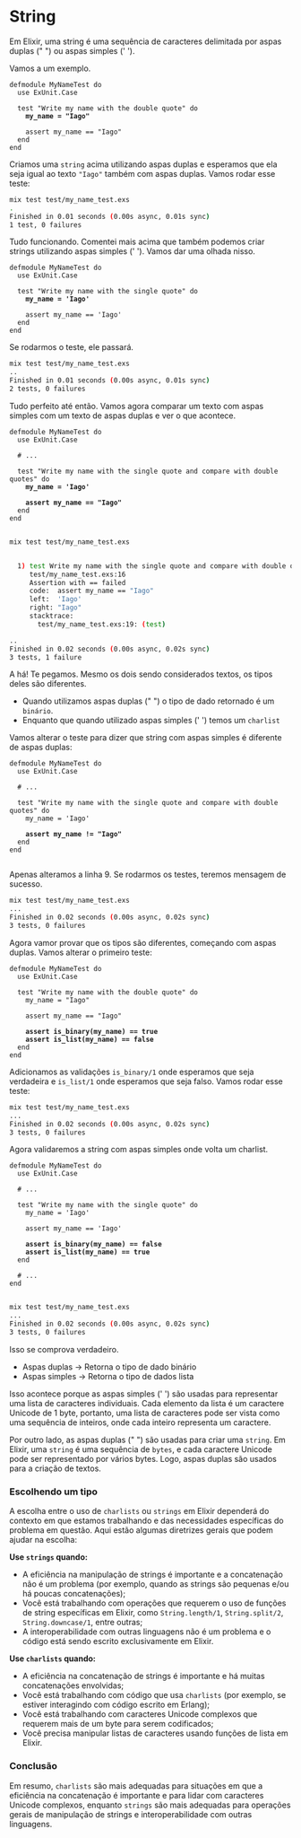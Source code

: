 # String

Em Elixir, uma string é uma sequência de caracteres delimitada por aspas duplas (" ") ou aspas simples (' ').&#x20;

Vamos a um exemplo.

<pre class="language-elixir" data-title="test/my_name_test.exs" data-line-numbers><code class="lang-elixir">defmodule MyNameTest do
  use ExUnit.Case
  
  test "Write my name with the double quote" do
<strong>    my_name = "Iago"
</strong>    
    assert my_name == "Iago"
  end
end
</code></pre>

Criamos uma `string` acima utilizando aspas duplas e esperamos que ela seja igual ao texto `"Iago"` também com aspas duplas. Vamos rodar esse teste:

```sh
mix test test/my_name_test.exs
.
Finished in 0.01 seconds (0.00s async, 0.01s sync)
1 test, 0 failures
```

Tudo funcionando. Comentei mais acima que também podemos criar strings utilizando aspas simples (' '). Vamos dar uma olhada nisso.

<pre class="language-elixir" data-title="test/my_name_test.exs" data-line-numbers><code class="lang-elixir">defmodule MyNameTest do
  use ExUnit.Case
  
  test "Write my name with the single quote" do
<strong>    my_name = 'Iago'
</strong>    
    assert my_name == 'Iago'
  end
end
</code></pre>

Se rodarmos o teste, ele passará.

```sh
mix test test/my_name_test.exs
..
Finished in 0.01 seconds (0.00s async, 0.01s sync)
2 tests, 0 failures
```

Tudo perfeito até então. Vamos agora comparar um texto com aspas simples com um texto de aspas duplas e ver o que acontece.

<pre class="language-elixir" data-title="test/my_name_test.exs" data-line-numbers><code class="lang-elixir">defmodule MyNameTest do
  use ExUnit.Case

  # ...

  test "Write my name with the single quote and compare with double quotes" do
<strong>    my_name = 'Iago'
</strong>
<strong>    assert my_name == "Iago"
</strong>  end
end

</code></pre>

```sh
mix test test/my_name_test.exs


  1) test Write my name with the single quote and compare with double quotes (MyNameTest)
     test/my_name_test.exs:16
     Assertion with == failed
     code:  assert my_name == "Iago"
     left:  'Iago'
     right: "Iago"
     stacktrace:
       test/my_name_test.exs:19: (test)

..
Finished in 0.02 seconds (0.00s async, 0.02s sync)
3 tests, 1 failure
```

A há! Te pegamos. Mesmo os dois sendo considerados textos, os tipos deles são diferentes.&#x20;

* Quando utilizamos aspas duplas (" ") o tipo de dado retornado é um `binário`.&#x20;
* Enquanto que quando utilizado aspas simples (' ') temos um `charlist`

Vamos alterar o teste para dizer que string com aspas simples é diferente de aspas duplas:

<pre class="language-elixir" data-title="test/my_name_test.exs" data-line-numbers><code class="lang-elixir">defmodule MyNameTest do
  use ExUnit.Case

  # ...

  test "Write my name with the single quote and compare with double quotes" do
    my_name = 'Iago'

<strong>    assert my_name != "Iago"
</strong>  end
end

</code></pre>

Apenas alteramos a linha 9. Se rodarmos os testes, teremos mensagem de sucesso.

```sh
mix test test/my_name_test.exs
...
Finished in 0.02 seconds (0.00s async, 0.02s sync)
3 tests, 0 failures
```

Agora vamor provar que os tipos são diferentes, começando com aspas duplas. Vamos alterar o primeiro teste:

<pre class="language-elixir" data-title="test/my_name_test.exs" data-line-numbers><code class="lang-elixir">defmodule MyNameTest do
  use ExUnit.Case
  
  test "Write my name with the double quote" do
    my_name = "Iago"
    
    assert my_name == "Iago"
    
<strong>    assert is_binary(my_name) == true
</strong><strong>    assert is_list(my_name) == false
</strong>  end
end
</code></pre>

Adicionamos as validações `is_binary/1` onde esperamos que seja verdadeira e `is_list/1` onde esperamos que seja falso. Vamos rodar esse teste:

```sh
mix test test/my_name_test.exs
...
Finished in 0.02 seconds (0.00s async, 0.02s sync)
3 tests, 0 failures
```

Agora validaremos a string com aspas simples onde volta um charlist.

<pre class="language-elixir" data-title="" data-line-numbers><code class="lang-elixir">defmodule MyNameTest do
  use ExUnit.Case

  # ...

  test "Write my name with the single quote" do
    my_name = 'Iago'

    assert my_name == 'Iago'
    
<strong>    assert is_binary(my_name) == false
</strong><strong>    assert is_list(my_name) == true
</strong>  end

  # ...
end

</code></pre>

```sh
mix test test/my_name_test.exs
...
Finished in 0.02 seconds (0.00s async, 0.02s sync)
3 tests, 0 failures
```

Isso se comprova verdadeiro.

* Aspas duplas -> Retorna o tipo de dado binário
* Aspas simples -> Retorna o tipo de dados lista

Isso acontece porque as aspas simples (' ') são usadas para representar uma lista de caracteres individuais. Cada elemento da lista é um caractere Unicode de 1 byte, portanto, uma lista de caracteres pode ser vista como uma sequência de inteiros, onde cada inteiro representa um caractere.

Por outro lado, as aspas duplas (" ") são usadas para criar uma `string`. Em Elixir, uma `string` é uma sequência de `bytes`, e cada caractere Unicode pode ser representado por vários bytes. Logo, aspas duplas são usados para a criação de textos.

### Escolhendo um tipo

A escolha entre o uso de `charlists` ou `strings` em Elixir dependerá do contexto em que estamos trabalhando e das necessidades específicas do problema em questão. Aqui estão algumas diretrizes gerais que podem ajudar na escolha:

**Use `strings` quando:**

* A eficiência na manipulação de strings é importante e a concatenação não é um problema (por exemplo, quando as strings são pequenas e/ou há poucas concatenações);
* Você está trabalhando com operações que requerem o uso de funções de string específicas em Elixir, como `String.length/1`, `String.split/2`, `String.downcase/1`, entre outras;
* A interoperabilidade com outras linguagens não é um problema e o código está sendo escrito exclusivamente em Elixir.

**Use `charlists` quando:**

* A eficiência na concatenação de strings é importante e há muitas concatenações envolvidas;
* Você está trabalhando com código que usa `charlists` (por exemplo, se estiver interagindo com código escrito em Erlang);
* Você está trabalhando com caracteres Unicode complexos que requerem mais de um byte para serem codificados;
* Você precisa manipular listas de caracteres usando funções de lista em Elixir.

### Conclusão

Em resumo, `charlists` são mais adequadas para situações em que a eficiência na concatenação é importante e para lidar com caracteres Unicode complexos, enquanto `strings` são mais adequadas para operações gerais de manipulação de strings e interoperabilidade com outras linguagens.
